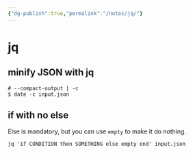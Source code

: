 ```yaml
---
{"dg-publish":true,"permalink":"/notes/jq/"}
---
```

# jq

## minify JSON with jq

```
# --compact-output | -c
$ date -c input.json
```

## if with no else

Else is mandatory, but you can use `empty` to make it do nothing.

```
jq 'if CONDITION then SOMETHING else empty end' input.json
```

